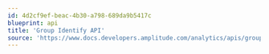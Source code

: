 ```yaml
---
id: 4d2cf9ef-beac-4b30-a798-689da9b5417c
blueprint: api
title: 'Group Identify API'
source: 'https://www.docs.developers.amplitude.com/analytics/apis/group-identify-api/'
---
```

